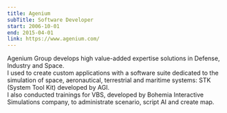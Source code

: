 ```yaml
---
title: Agenium
subTitle: Software Developer
start: 2006-10-01
end: 2015-04-01
link: https://www.agenium.com/
---
```


Agenium Group develops high value-added expertise solutions in Defense, Industry and Space.
\
I used to create custom applications with a software suite dedicated to the simulation of space, aeronautical, terrestrial and maritime systems: STK (System Tool Kit) developed by AGI.
\
I also conducted trainings for VBS, developed by Bohemia Interactive Simulations company, to administrate scenario, script AI and create map.
